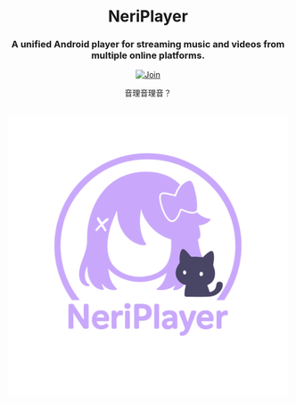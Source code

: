 <h1 align="center">NeriPlayer</h1>
<div align="center">

<p align="center">
    <h3>A unified Android player for streaming music and videos from multiple online platforms.</h3>
    <p align="center">
        <a href="https://t.me/ouom_pub">
<img alt="Join" src="https://img.shields.io/badge/Telegram-@ouom_pub-blue" />
</a>
<p>音理音理音？<br />
<br />
    </p>
    <p align="center">
      <img src="icon/neriplayer.svg" />
    </p>
  </p>
</div>